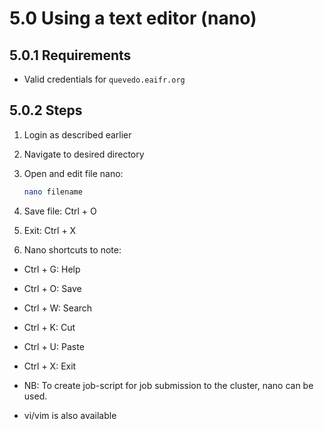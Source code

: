 # 5.0 Using a text editor (nano)

## 5.0.1 Requirements
- Valid credentials for `quevedo.eaifr.org`

## 5.0.2 Steps
1. Login as described earlier  
2. Navigate to desired directory  
3. Open and edit file nano:
   ```bash
   nano filename
   ```
4. Save file: Ctrl + O

5. Exit: Ctrl + X

6. Nano shortcuts to note:

- Ctrl + G: Help
- Ctrl + O: Save
- Ctrl + W: Search
- Ctrl + K: Cut
- Ctrl + U: Paste
- Ctrl + X: Exit

- NB: To create job-script for job submission to the cluster, nano can be used. 
- vi/vim is also available